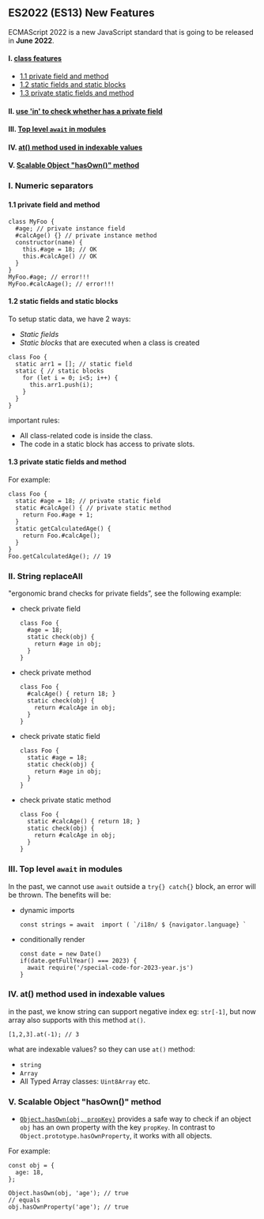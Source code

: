## ES2022 (ES13) New Features

ECMAScript 2022 is a new JavaScript standard that is going to be released in **June 2022**.

#### I. [class features](#chapter1)

- [1.1 private field and method](#ch1-1)
- [1.2 static fields and static blocks](#ch1-2)
- [1.3 private static fields and method](#ch1-3)

#### II. [use 'in' to check whether has a private field](#chapter2)

#### III. [Top level `await` in modules](#chapter3)

#### IV. [at() method used in indexable values](#chapter4)

#### V. [Scalable Object "hasOwn()" method](#chapter5)

<div id="chapter1" />

### I. Numeric separators

<div id="ch1-1" />

#### 1.1 private field and method

```
class MyFoo {
  #age; // private instance field
  #calcAge() {} // private instance method
  constructor(name) {
    this.#age = 18; // OK
    this.#calcAge() // OK
  }
}
MyFoo.#age; // error!!!
MyFoo.#calcAage(); // error!!!
```

<div id="ch1-2" />

#### 1.2 static fields and static blocks

To setup static data, we have 2 ways:

- _Static fields_
- _Static blocks_ that are executed when a class is created

```
class Foo {
  static arr1 = []; // static field
  static { // static blocks
    for (let i = 0; i<5; i++) {
      this.arr1.push(i);
    }
  }
}
```

important rules:

- All class-related code is inside the class.
- The code in a static block has access to private slots.

<div id="ch1-3" />

#### 1.3 private static fields and method

For example:

```
class Foo {
  static #age = 18; // private static field
  static #calcAge() { // private static method
    return Foo.#age + 1;
  }
  static getCalculatedAge() {
    return Foo.#calcAge();
  }
}
Foo.getCalculatedAge(); // 19
```

<div id="chapter2" />

### II. String replaceAll

"ergonomic brand checks for private fields”, see the following example:

- check private field
  ```
  class Foo {
    #age = 18;
    static check(obj) {
      return #age in obj;
    }
  }
  ```
- check private method
  ```
  class Foo {
    #calcAge() { return 18; }
    static check(obj) {
      return #calcAge in obj;
    }
  }
  ```
- check private static field
  ```
  class Foo {
    static #age = 18;
    static check(obj) {
      return #age in obj;
    }
  }
  ```
- check private static method
  ```
  class Foo {
    static #calcAge() { return 18; }
    static check(obj) {
      return #calcAge in obj;
    }
  }
  ```

<div id="chapter3" />

### III. Top level `await` in modules

In the past, we cannot use `await` outside a `try{} catch{}` block, an error will be thrown. The benefits will be:

- dynamic imports
  ```
  const strings = await  import ( `/i18n/ $ {navigator.language} `
  ```
- conditionally render
  ```
  const date = new Date()
  if(date.getFullYear() === 2023) {
  	await require('/special-code-for-2023-year.js')
  }
  ```

<div id="chapter4" />

### IV. at() method used in indexable values

in the past, we know string can support negative index eg: `str[-1]`, but now array also supports with this method `at()`.

```
[1,2,3].at(-1); // 3
```

what are indexable values? so they can use `at()` method:

- `string`
- `Array`
- All Typed Array classes: `Uint8Array` etc.

<div id="chapter5" />

### V. Scalable Object "hasOwn()" method

- [`Object.hasOwn(obj, propKey)`](https://exploringjs.com/impatient-js/ch_objects.html#Object.hasOwn) provides a safe way to check if an object `obj` has an own property with the key `propKey`. In contrast to `Object.prototype.hasOwnProperty`, it works with all objects.

For example:

```
const obj = {
  age: 18,
};

Object.hasOwn(obj, 'age'); // true
// equals
obj.hasOwnProperty('age'); // true
```
